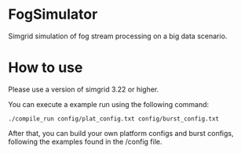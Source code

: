 # FogSimulator
Simgrid simulation of fog stream processing on a big data scenario.

# How to use
Please use a version of simgrid 3.22 or higher.

You can execute a example run using the following command:

```
./compile_run config/plat_config.txt config/burst_config.txt
```
After that, you can build your own platform configs and burst configs, following the examples found in the /config file.

